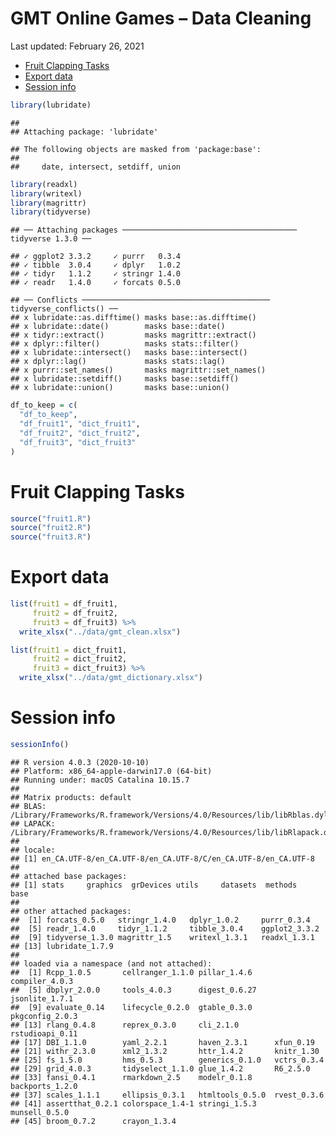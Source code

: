 GMT Online Games – Data Cleaning
================
Last updated: February 26, 2021

-   [Fruit Clapping Tasks](#fruit-clapping-tasks)
-   [Export data](#export-data)
-   [Session info](#session-info)

``` r
library(lubridate)
```

    ## 
    ## Attaching package: 'lubridate'

    ## The following objects are masked from 'package:base':
    ## 
    ##     date, intersect, setdiff, union

``` r
library(readxl)
library(writexl)
library(magrittr)
library(tidyverse)
```

    ## ── Attaching packages ─────────────────────────────────────── tidyverse 1.3.0 ──

    ## ✓ ggplot2 3.3.2     ✓ purrr   0.3.4
    ## ✓ tibble  3.0.4     ✓ dplyr   1.0.2
    ## ✓ tidyr   1.1.2     ✓ stringr 1.4.0
    ## ✓ readr   1.4.0     ✓ forcats 0.5.0

    ## ── Conflicts ────────────────────────────────────────── tidyverse_conflicts() ──
    ## x lubridate::as.difftime() masks base::as.difftime()
    ## x lubridate::date()        masks base::date()
    ## x tidyr::extract()         masks magrittr::extract()
    ## x dplyr::filter()          masks stats::filter()
    ## x lubridate::intersect()   masks base::intersect()
    ## x dplyr::lag()             masks stats::lag()
    ## x purrr::set_names()       masks magrittr::set_names()
    ## x lubridate::setdiff()     masks base::setdiff()
    ## x lubridate::union()       masks base::union()

``` r
df_to_keep = c(
  "df_to_keep",
  "df_fruit1", "dict_fruit1",
  "df_fruit2", "dict_fruit2",
  "df_fruit3", "dict_fruit3"
)
```

<!-- ======================================================================= -->

# Fruit Clapping Tasks

``` r
source("fruit1.R")
source("fruit2.R")
source("fruit3.R")
```

<!-- ======================================================================= -->

# Export data

``` r
list(fruit1 = df_fruit1,
     fruit2 = df_fruit2,
     fruit3 = df_fruit3) %>% 
  write_xlsx("../data/gmt_clean.xlsx")
```

``` r
list(fruit1 = dict_fruit1,
     fruit2 = dict_fruit2,
     fruit3 = dict_fruit3) %>% 
  write_xlsx("../data/gmt_dictionary.xlsx")
```

<!-- ======================================================================= -->

# Session info

``` r
sessionInfo()
```

    ## R version 4.0.3 (2020-10-10)
    ## Platform: x86_64-apple-darwin17.0 (64-bit)
    ## Running under: macOS Catalina 10.15.7
    ## 
    ## Matrix products: default
    ## BLAS:   /Library/Frameworks/R.framework/Versions/4.0/Resources/lib/libRblas.dylib
    ## LAPACK: /Library/Frameworks/R.framework/Versions/4.0/Resources/lib/libRlapack.dylib
    ## 
    ## locale:
    ## [1] en_CA.UTF-8/en_CA.UTF-8/en_CA.UTF-8/C/en_CA.UTF-8/en_CA.UTF-8
    ## 
    ## attached base packages:
    ## [1] stats     graphics  grDevices utils     datasets  methods   base     
    ## 
    ## other attached packages:
    ##  [1] forcats_0.5.0   stringr_1.4.0   dplyr_1.0.2     purrr_0.3.4    
    ##  [5] readr_1.4.0     tidyr_1.1.2     tibble_3.0.4    ggplot2_3.3.2  
    ##  [9] tidyverse_1.3.0 magrittr_1.5    writexl_1.3.1   readxl_1.3.1   
    ## [13] lubridate_1.7.9
    ## 
    ## loaded via a namespace (and not attached):
    ##  [1] Rcpp_1.0.5       cellranger_1.1.0 pillar_1.4.6     compiler_4.0.3  
    ##  [5] dbplyr_2.0.0     tools_4.0.3      digest_0.6.27    jsonlite_1.7.1  
    ##  [9] evaluate_0.14    lifecycle_0.2.0  gtable_0.3.0     pkgconfig_2.0.3 
    ## [13] rlang_0.4.8      reprex_0.3.0     cli_2.1.0        rstudioapi_0.11 
    ## [17] DBI_1.1.0        yaml_2.2.1       haven_2.3.1      xfun_0.19       
    ## [21] withr_2.3.0      xml2_1.3.2       httr_1.4.2       knitr_1.30      
    ## [25] fs_1.5.0         hms_0.5.3        generics_0.1.0   vctrs_0.3.4     
    ## [29] grid_4.0.3       tidyselect_1.1.0 glue_1.4.2       R6_2.5.0        
    ## [33] fansi_0.4.1      rmarkdown_2.5    modelr_0.1.8     backports_1.2.0 
    ## [37] scales_1.1.1     ellipsis_0.3.1   htmltools_0.5.0  rvest_0.3.6     
    ## [41] assertthat_0.2.1 colorspace_1.4-1 stringi_1.5.3    munsell_0.5.0   
    ## [45] broom_0.7.2      crayon_1.3.4
